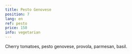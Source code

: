```yaml
---
title: Pesto Genovese
position: 7
lang: en
ref: pesto
price: 150
info: vegetarian
---
```


Cherry tomatoes, pesto genovese, provola, parmesan, basil.
